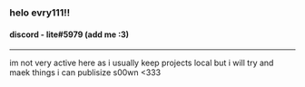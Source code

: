 ### helo evry111!!

#### discord - lite#5979 (add me :3)
---
im not very active here as i usually keep projects local but i will try and maek things i can publisize s00wn <333

<!--
**astr4lite/astr4lite** is a ✨ _special_ ✨ repository because its `README.md` (this file) appears on your GitHub profile.

Here are some ideas to get you started:

- 🔭 I’m currently working on ...
- 🌱 I’m currently learning ...
- 👯 I’m looking to collaborate on ...
- 🤔 I’m looking for help with ...
- 💬 Ask me about ...
- 📫 How to reach me: ...
- 😄 Pronouns: ...
- ⚡ Fun fact: ...
-->
